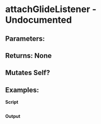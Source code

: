 # attachGlideListener - Undocumented
## Parameters:

## Returns: None

## Mutates Self?

## Examples:

**Script**
```js
```
**Output**
```
```
